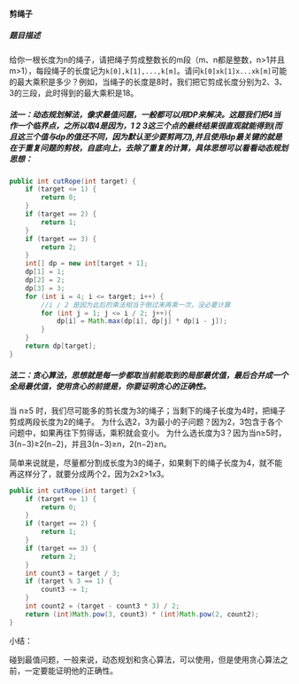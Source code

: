 #### 剪绳子

##### 题目描述

给你一根长度为n的绳子，请把绳子剪成整数长的m段（m、n都是整数，n>1并且m>1），每段绳子的长度记为`k[0],k[1],...,k[m]`。请问`k[0]xk[1]x...xk[m]`可能的最大乘积是多少？例如，当绳子的长度是8时，我们把它剪成长度分别为2、3、3的三段，此时得到的最大乘积是18。

<!--more-->

##### 法一：动态规划解法，像求最值问题，一般都可以用DP来解决。这题我们把4当作一个临界点，之所以取4是因为，1 2 3这三个点的最终结果很直观就能得到(而且这三个值与dp的值还不同，因为默认至少要剪两刀),并且使用dp最关键的就是在于重复问题的剪枝，自底向上，去除了重复的计算，具体思想可以看看动态规划思想：

```java
public int cutRope(int target) {
    if (target <= 1) {
        return 0;
    }
    if (target == 2) {
        return 1;
    }
    if (target == 3) {
        return 2;
    }
    int[] dp = new int[target + 1];
    dp[1] = 1;
    dp[2] = 2;
    dp[3] = 3;
    for (int i = 4; i <= target; i++) {
        //i / 2 是因为此后的乘法相当于倒过来再乘一次，没必要计算
        for (int j = 1; j <= i / 2; j++){
            dp[i] = Math.max(dp[i], dp[j] * dp[i - j]);
        }
    }
    return dp[target];
}
```

##### 法二：贪心算法，思想就是每一步都取当前能取到的局部最优值，最后合并成一个全局最优值，使用贪心的前提是，你要证明贪心的正确性。

当 n≥5 时，我们尽可能多的剪长度为3的绳子；当剩下的绳子长度为4时，把绳子剪成两段长度为2的绳子。 为什么选2，3为最小的子问题？因为2，3包含于各个问题中，如果再往下剪得话，乘积就会变小。 为什么选长度为3？因为当n≥5时，3(n−3)≥2(n−2)，并且3(n−3)≥n，2(n−2)≥n。

简单来说就是，尽量都分割成长度为3的绳子，如果剩下的绳子长度为4，就不能再这样分了，就要分成两个2，因为2x2>1x3。

```java
public int cutRope(int target) {
    if (target <= 1) {
        return 0;
    }
    if (target == 2) {
        return 1;
    }
    if (target == 3) {
        return 2;
    }
    int count3 = target / 3;
    if (target % 3 == 1) {
        count3 -= 1;
    }
    int count2 = (target - count3 * 3) / 2;
    return (int)Math.pow(3, count3) * (int)Math.pow(2, count2);
}
```

小结：

碰到最值问题，一般来说，动态规划和贪心算法，可以使用，但是使用贪心算法之前，一定要能证明他的正确性。
